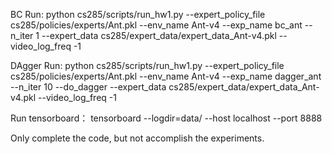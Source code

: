 BC Run:
python cs285/scripts/run_hw1.py --expert_policy_file cs285/policies/experts/Ant.pkl --env_name Ant-v4 --exp_name bc_ant --n_iter 1 --expert_data cs285/expert_data/expert_data_Ant-v4.pkl --video_log_freq -1

DAgger Run:
python cs285/scripts/run_hw1.py --expert_policy_file cs285/policies/experts/Ant.pkl --env_name Ant-v4 --exp_name dagger_ant --n_iter 10 --do_dagger --expert_data cs285/expert_data/expert_data_Ant-v4.pkl --video_log_freq -1

Run tensorboard：
tensorboard --logdir=data/ --host localhost --port 8888


Only complete the code, but not accomplish the experiments.
